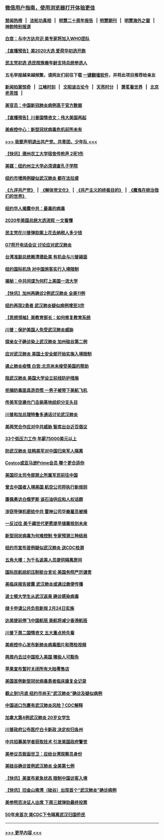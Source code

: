 ### [微信用户指南，使用浏览器打开体验更佳](https://github.com/gfw-breaker/banned-news1/blob/master/indexes/wechat-guide.md?t=0)
#### [禁闻热榜](热点新闻.md?t=0)  &nbsp;&nbsp;|&nbsp;&nbsp; [法轮功真相](https://github.com/gfw-breaker/truth/blob/master/README.md?t=0) &nbsp;&nbsp;|&nbsp;&nbsp; [明慧二十周年报告](https://github.com/gfw-breaker/mh-reports/blob/master/README.md?t=0) &nbsp;&nbsp;|&nbsp;&nbsp;[明慧期刊](https://github.com/gfw-breaker/mh-qikan) &nbsp;&nbsp;|&nbsp;&nbsp; [明慧海外之窗](https://github.com/gfw-breaker/mh-news/blob/master/README.md?t=0) &nbsp;&nbsp;|&nbsp;&nbsp; [神韵特别报道](https://github.com/gfw-breaker/mh-news/blob/master/shenyun.md?t=0)
#### [白宫：与中方达共识 美专家将加入WHO团队](../pages/nsc412/n11842198.md?t=02040722) 
#### [【直播预告】美2020大选 爱荷华初选开跑](../pages/nsc412/n11841820.md?t=02040722) 
#### [民主党初选 选民按族裔年龄支持总统参选人](../pages/nsc412/n11842239.md?t=02040722) 
#### 五毛举报越来越频繁，请网友们前往下载 [一键翻墙软件](https://github.com/gfw-breaker/ssr-accounts)，并将此项目推荐给亲友
#### [新闻拍案惊奇](https://github.com/gfw-breaker/banned-news1/blob/master/pages/link4.md) &nbsp;&nbsp;|&nbsp;&nbsp; [江峰时刻](https://github.com/gfw-breaker/banned-news1/blob/master/pages/link4.md) &nbsp;&nbsp;|&nbsp;&nbsp; [文昭谈古论今](https://github.com/gfw-breaker/banned-news1/blob/master/pages/link4.md) &nbsp;&nbsp;|&nbsp;&nbsp; [天亮时分](https://github.com/gfw-breaker/banned-news1/blob/master/pages/link4.md) &nbsp;&nbsp;|&nbsp;&nbsp; [萧茗看世界](https://github.com/gfw-breaker/banned-news1/blob/master/pages/link4.md) &nbsp;&nbsp;|&nbsp;&nbsp; [北京老茶馆](https://github.com/gfw-breaker/banned-news1/blob/master/pages/link4.md) &nbsp;&nbsp;|&nbsp;&nbsp; 
#### [美官员：中国新冠肺炎病例高于官方数据](../pages/nsc412/n11842452.md?t=02040722) 
#### [【直播预告】川普国情咨文：伟大美国再起](../pages/nsc412/n11842079.md?t=02040722) 
#### [美疾控中心：新型冠状病毒危机前所未有](../pages/nsc412/n11842406.md?t=02040722) 
#### [>>> 我要声明退出共产党、共青团、少年队 <<<](https://github.com/begood0513/goodnews/blob/master/quit/letter.md) 
#### [【快讯】德州农工大学宿舍传枪声 2死1伤](../pages/nsc412/n11842279.md?t=02040722) 
#### [美媒：纽约州立大学必须调查孔子学院](../pages/nsc412/n11840637.md?t=02040722) 
#### [纽约市增两例疑似武汉肺炎 都在法拉盛](../pages/nsc412/n11840625.md?t=02040722) 
#### [《九评共产党》](https://github.com/begood0513/9ping.md/blob/master/README.md) &nbsp;|&nbsp; [《解体党文化》](../../../../jtdwh.md/blob/master/README.md)  &nbsp;|&nbsp; [《共产主义的终极目的》](../../../../gczydzjmd.md/blob/master/README.md) &nbsp;|&nbsp; [《魔鬼在统治我们的世界》](../../../../mgztzwmdsj.md/blob/master/README.md) 
#### [纽约华人揭露中共：最毒的病毒](../pages/nsc412/n11840631.md?t=02040722) 
#### [2020年美国总统大选流程 一文看懂](../pages/nsc412/n11842056.md?t=02040722) 
#### [民主党在川普弹劾案上花去纳税人多少钱](../pages/nsc412/n11841941.md?t=02040722) 
#### [G7将开电话会议 讨论应对武汉肺炎](../pages/nsc412/n11841658.md?t=02040722) 
#### [台湾准副总统赖清德赴美 有机会与川普碰面](../pages/nsc412/n11841332.md?t=02040722) 
#### [纽约国际机场  对中国旅客实行入境限制](../pages/nsc412/n11840619.md?t=02040722) 
#### [揭秘：中共间谍为何盯上美国一流大学](../pages/nsc412/n11840270.md?t=02040722) 
#### [【快讯】加州再确诊2例武汉肺炎 全美11例](../pages/nsc412/n11840339.md?t=02040722) 
#### [纽约再现2患者 武汉肺炎疑似病例增至3宗](../pages/nsc412/n11840010.md?t=02040722) 
#### [【思想领袖】美教育部长：如何修复教育系统](../pages/nsc412/n11690865.md?t=02040722) 
#### [川普：保护美国人免受武汉肺炎威胁](../pages/nsc412/n11839718.md?t=02040722) 
#### [探亲女子确诊染上武汉肺炎 加州硅谷第二例](../pages/nsc412/n11839784.md?t=02040722) 
#### [应对武汉肺炎 美国土安全部开始实施入境限制](../pages/nsc412/n11839729.md?t=02040722) 
#### [遏止肺炎疫情 白宫:北京尚未接受美国的帮助](../pages/nsc412/n11839660.md?t=02040722) 
#### [阻武汉肺炎 美国大学设立前线防护措施](../pages/nsc412/n11839479.md?t=02040722) 
#### [拒摘防毒面具造恐慌 一男子被带下美航飞机](../pages/nsc412/n11839455.md?t=02040722) 
#### [传美军空袭也门击毙基地组织分支头目](../pages/nsc412/n11839210.md?t=02040722) 
#### [川普和加总理特鲁多通话讨论武汉肺炎](../pages/nsc412/n11839128.md?t=02040722) 
#### [美两党合作应对中共威胁 智库出台近百倡议](../pages/nsc412/n11838437.md?t=02040722) 
#### [33个低压力工作 年薪75000美元以上](../pages/nsc412/n11834441.md?t=02040722) 
#### [防武汉肺炎 驻韩美军对中国归来军人隔离](../pages/nsc412/n11838970.md?t=02040722) 
#### [Costco或亚马逊Prime会员 哪个更合适你](../pages/nsc412/n11834459.md?t=02040722) 
#### [美国印太司令部禁止所属军民前往中国](../pages/nsc412/n11838418.md?t=02040722) 
#### [曾去中国者入境美国 航空公司将执行新规则](../pages/nsc412/n11838375.md?t=02040722) 
#### [蓬佩奥访白俄罗斯 谈石油供应和人权话题](../pages/nsc412/n11838242.md?t=02040722) 
#### [涉窃导弹机密给中共 雷神公司华裔雇员被捕](../pages/nsc412/n11838129.md?t=02040722) 
#### [一反过往 美千禧世代更愿提早储蓄规划未来](../pages/nsc412/n11837601.md?t=02040722) 
#### [新型冠状病毒为何难控制 专家预测三种结局](../pages/nsc412/n11838002.md?t=02040722) 
#### [纽约市宣布首例疑似武汉肺炎 送CDC检测](../pages/nsc412/n11837852.md?t=02040722) 
#### [五角大楼：为千名返美人员提供隔离房间](../pages/nsc412/n11837831.md?t=02040722) 
#### [国际民航组织压制挺台言论 美国务院严厉谴责](../pages/nsc412/n11837791.md?t=02040722) 
#### [美临床报告披露 武汉肺炎或通过粪便传播](../pages/nsc412/n11837626.md?t=02040722) 
#### [波士顿大学生从武汉返美 确诊感染病毒](../pages/nsc412/n11837580.md?t=02040722) 
#### [绿卡申请公共负担新规 2月24日实施](../pages/nsc412/n11836634.md?t=02040722) 
#### [达美提前停飞中国航班 美航将减少香港航班](../pages/nsc412/n11837649.md?t=02040722) 
#### [川普下周二国情咨文 五大重点抢先看](../pages/nsc412/n11837512.md?t=02040722) 
#### [美疾控中心发布新肺炎病毒图片和筛检视频](../pages/nsc412/n11837491.md?t=02040722) 
#### [两周内去过中国拒入美国 哪些人可豁免](../pages/nsc412/n11837400.md?t=02040722) 
#### [苹果宣布暂时关闭所有大陆零售店](../pages/nsc412/n11837097.md?t=02040722) 
#### [美国首例新型冠状病毒患者临床康复全记录](../pages/nsc412/n11836513.md?t=02040722) 
#### [截止到1月底  纽约市尚无“武汉肺炎”确诊及疑似病例](../pages/nsc412/n11836657.md?t=02040722) 
#### [中国进口包裹有武汉肺炎风险？CDC解释](../pages/nsc412/n11836321.md?t=02040722) 
#### [加拿大第4例武汉肺炎 20岁女学生](../pages/nsc412/n11836537.md?t=02040722) 
#### [川普政府公布医疗白卡新政 决定权归各州](../pages/nsc412/n11836336.md?t=02040722) 
#### [中共招募美学者获取技术 引发美国政府警觉](../pages/nsc412/n11836277.md?t=02040722) 
#### [美参议员致函世卫：应给台湾观察员身份](../pages/nsc412/n11836183.md?t=02040722) 
#### [美硅谷确诊首例武汉肺炎 全美第七例](../pages/nsc412/n11836093.md?t=02040722) 
#### [【快讯】美宣布紧急状态 限制中国访客入境](../pages/nsc412/n11836030.md?t=02040722) 
#### [【快讯】旧金山南湾（硅谷）出现首个“武汉肺炎”确诊病例](../pages/nsc412/n11836084.md?t=02040722) 
#### [美参院否决证人出席 下周三就弹劾最终投票](../pages/nsc412/n11835900.md?t=02040722) 
#### [50年来首次 美CDC下令隔离武汉归国侨民](../pages/nsc412/n11835854.md?t=02040722) 

----
#### [ >>> 更早内容 <<< ](../indexes/nsc412-earlier.md)
